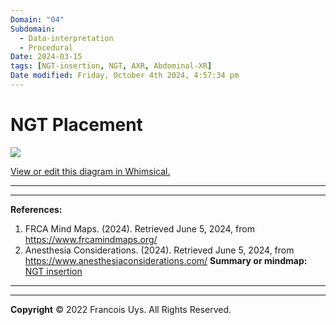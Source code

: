 ```yaml
---
Domain: "04"
Subdomain:
  - Data-interpretation
  - Procedural
Date: 2024-03-15
tags: [NGT-insertion, NGT, AXR, Abdominal-XR]
Date modified: Friday, October 4th 2024, 4:57:34 pm
---
```


# NGT Placement

![](Pasted%20image%2020240701191329.png)

[View or edit this diagram in Whimsical.](https://whimsical.com/ngt-placement-TrXdfB1k9GXXDKgqobpUxR?ref=chatgpt)

---

---
**References:**

1. FRCA Mind Maps. (2024). Retrieved June 5, 2024, from https://www.frcamindmaps.org/
2. Anesthesia Considerations. (2024). Retrieved June 5, 2024, from https://www.anesthesiaconsiderations.com/
**Summary or mindmap:** [NGT insertion](https://frcamindmaps.org/mindmaps/guidelines/ngtinsertion/ngtinsertion.html)
------------------------------------------------------------------------------------------------------------------------------------------------------------------------------------------------------------------------------


---

**Copyright**
© 2022 Francois Uys. All Rights Reserved.
